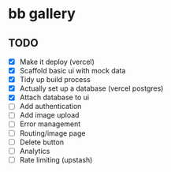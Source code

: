 # bb gallery

## TODO

- [x] Make it deploy (vercel)
- [x] Scaffold basic ui with mock data
- [x] Tidy up build process
- [x] Actually set up a database (vercel postgres)
- [x] Attach database to ui
- [ ] Add authentication
- [ ] Add image upload
- [ ] Error management
- [ ] Routing/image page
- [ ] Delete button
- [ ] Analytics
- [ ] Rate limiting (upstash)
